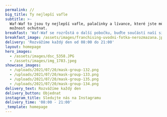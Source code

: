 ```yaml
---
permalink: //
big_title: Ty nejlepší vafle
subtitle: >-
  Waf-Waf to jsou ty nejlepší vafle, palačinky a lívance, které jste měli
  možnost ochutnat.
breakfast: 'Waf-Waf se rozrůstá o další pobočku, buďte součástí naší sítě! '
breakfast_image: /assets/images/franchising-uvodni-fotka-nerozmazana.jpg
delivery: 'Rozvážíme každý den od 08:00 do 21:00'
layout: homepage
hero_images:
  - /assets/images/dsc_5358.JPG
  - /assets/images/img_1783.jpeg
showcase_images:
  - /uploads/2021/07/20/mask-group-132.png
  - /uploads/2021/07/20/mask-group-133.png
  - /uploads/2021/07/20/mask-group-135.png
  - /uploads/2021/07/20/mask-group-134.png
delivery_text: Rozvážíme každý den
delivery_button: Objednat
instagram_title: Sledujte nás na Instagramu
delivery_time: '08:00 - 21:00'
_template: homepage
---
```




